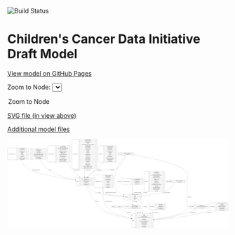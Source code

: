 <link rel='stylesheet' href="assets/style.css">
<link rel='stylesheet' href="https://unpkg.com/leaflet@1.5.1/dist/leaflet.css" integrity="sha512-xwE/Az9zrjBIphAcBb3F6JVqxf46+CDLwfLMHloNu6KEQCAWi6HcDUbeOfBIptF7tcCzusKFjFw2yuvEpDL9wQ==" crossorigin="">
<script type="text/javascript" src="https://code.jquery.com/jquery-3.2.1.min.js"></script>
<script type="text/javascript"  src="https://unpkg.com/leaflet@1.5.1/dist/leaflet.js"></script>
<script type="text/javascript" src="assets/actions.js"></script>

![Build Status](https://github.com/CBIIT/ccdi-model/actions/workflows/model-test-and-deploy.yml/badge.svg)

# Children's Cancer Data Initiative Draft Model

[View model on GitHub Pages](https://cbiit.github.io/ccdi-model/)



Zoom to Node: <select id="node_select">
  <option value="">Zoom to Node</option>
</select>
<div id="model"></div>

<p>
<a href="./model-desc/ccdi-model.svg">SVG file (in view above)</a>
<p>
<a href="./model-desc">Additional model files</a>
<div id='graph' style='display:off;'>
<svg width="4309pt" height="1735pt"
 viewBox="0.00 0.00 4308.50 1735.00" xmlns="http://www.w3.org/2000/svg" xmlns:xlink="http://www.w3.org/1999/xlink">
<g id="graph0" class="graph" transform="scale(1 1) rotate(0) translate(4 1731)">
<title>Perl</title>
<polygon fill="#ffffff" stroke="transparent" points="-4,4 -4,-1731 4304.5,-1731 4304.5,4 -4,4"/>
<!-- sample -->
<g id="node1" class="node">
<title>sample</title>
<path fill="none" stroke="#000000" d="M1344.5,-823.5C1344.5,-823.5 1658.5,-823.5 1658.5,-823.5 1664.5,-823.5 1670.5,-829.5 1670.5,-835.5 1670.5,-835.5 1670.5,-972.5 1670.5,-972.5 1670.5,-978.5 1664.5,-984.5 1658.5,-984.5 1658.5,-984.5 1344.5,-984.5 1344.5,-984.5 1338.5,-984.5 1332.5,-978.5 1332.5,-972.5 1332.5,-972.5 1332.5,-835.5 1332.5,-835.5 1332.5,-829.5 1338.5,-823.5 1344.5,-823.5"/>
<text text-anchor="middle" x="1366.5" y="-900.3" font-family="Times,serif" font-size="14.00" fill="#000000">sample</text>
<polyline fill="none" stroke="#000000" points="1400.5,-823.5 1400.5,-984.5 "/>
<text text-anchor="middle" x="1411" y="-900.3" font-family="Times,serif" font-size="14.00" fill="#000000"> </text>
<polyline fill="none" stroke="#000000" points="1421.5,-823.5 1421.5,-984.5 "/>
<text text-anchor="middle" x="1535.5" y="-969.3" font-family="Times,serif" font-size="14.00" fill="#000000">alternate_sample_id</text>
<polyline fill="none" stroke="#000000" points="1421.5,-961.5 1649.5,-961.5 "/>
<text text-anchor="middle" x="1535.5" y="-946.3" font-family="Times,serif" font-size="14.00" fill="#000000">anatomic_site</text>
<polyline fill="none" stroke="#000000" points="1421.5,-938.5 1649.5,-938.5 "/>
<text text-anchor="middle" x="1535.5" y="-923.3" font-family="Times,serif" font-size="14.00" fill="#000000">participant_age_at_collection</text>
<polyline fill="none" stroke="#000000" points="1421.5,-915.5 1649.5,-915.5 "/>
<text text-anchor="middle" x="1535.5" y="-900.3" font-family="Times,serif" font-size="14.00" fill="#000000">sample_description</text>
<polyline fill="none" stroke="#000000" points="1421.5,-892.5 1649.5,-892.5 "/>
<text text-anchor="middle" x="1535.5" y="-877.3" font-family="Times,serif" font-size="14.00" fill="#000000">sample_id</text>
<polyline fill="none" stroke="#000000" points="1421.5,-869.5 1649.5,-869.5 "/>
<text text-anchor="middle" x="1535.5" y="-854.3" font-family="Times,serif" font-size="14.00" fill="#000000">sample_tumor_status</text>
<polyline fill="none" stroke="#000000" points="1421.5,-846.5 1649.5,-846.5 "/>
<text text-anchor="middle" x="1535.5" y="-831.3" font-family="Times,serif" font-size="14.00" fill="#000000">sample_type</text>
<polyline fill="none" stroke="#000000" points="1649.5,-823.5 1649.5,-984.5 "/>
<text text-anchor="middle" x="1660" y="-900.3" font-family="Times,serif" font-size="14.00" fill="#000000"> </text>
</g>
<!-- study -->
<g id="node11" class="node">
<title>study</title>
<path fill="none" stroke="#000000" d="M2438.5,-.5C2438.5,-.5 2828.5,-.5 2828.5,-.5 2834.5,-.5 2840.5,-6.5 2840.5,-12.5 2840.5,-12.5 2840.5,-264.5 2840.5,-264.5 2840.5,-270.5 2834.5,-276.5 2828.5,-276.5 2828.5,-276.5 2438.5,-276.5 2438.5,-276.5 2432.5,-276.5 2426.5,-270.5 2426.5,-264.5 2426.5,-264.5 2426.5,-12.5 2426.5,-12.5 2426.5,-6.5 2432.5,-.5 2438.5,-.5"/>
<text text-anchor="middle" x="2454.5" y="-134.8" font-family="Times,serif" font-size="14.00" fill="#000000">study</text>
<polyline fill="none" stroke="#000000" points="2482.5,-.5 2482.5,-276.5 "/>
<text text-anchor="middle" x="2493" y="-134.8" font-family="Times,serif" font-size="14.00" fill="#000000"> </text>
<polyline fill="none" stroke="#000000" points="2503.5,-.5 2503.5,-276.5 "/>
<text text-anchor="middle" x="2661.5" y="-261.3" font-family="Times,serif" font-size="14.00" fill="#000000">acl</text>
<polyline fill="none" stroke="#000000" points="2503.5,-253.5 2819.5,-253.5 "/>
<text text-anchor="middle" x="2661.5" y="-238.3" font-family="Times,serif" font-size="14.00" fill="#000000">consent</text>
<polyline fill="none" stroke="#000000" points="2503.5,-230.5 2819.5,-230.5 "/>
<text text-anchor="middle" x="2661.5" y="-215.3" font-family="Times,serif" font-size="14.00" fill="#000000">consent_shorthand</text>
<polyline fill="none" stroke="#000000" points="2503.5,-207.5 2819.5,-207.5 "/>
<text text-anchor="middle" x="2661.5" y="-192.3" font-family="Times,serif" font-size="14.00" fill="#000000">experimental_strategy_and_data_subtype</text>
<polyline fill="none" stroke="#000000" points="2503.5,-184.5 2819.5,-184.5 "/>
<text text-anchor="middle" x="2661.5" y="-169.3" font-family="Times,serif" font-size="14.00" fill="#000000">external_url</text>
<polyline fill="none" stroke="#000000" points="2503.5,-161.5 2819.5,-161.5 "/>
<text text-anchor="middle" x="2661.5" y="-146.3" font-family="Times,serif" font-size="14.00" fill="#000000">phs_accession</text>
<polyline fill="none" stroke="#000000" points="2503.5,-138.5 2819.5,-138.5 "/>
<text text-anchor="middle" x="2661.5" y="-123.3" font-family="Times,serif" font-size="14.00" fill="#000000">size_of_data_being_uploaded</text>
<polyline fill="none" stroke="#000000" points="2503.5,-115.5 2819.5,-115.5 "/>
<text text-anchor="middle" x="2661.5" y="-100.3" font-family="Times,serif" font-size="14.00" fill="#000000">study_acronym</text>
<polyline fill="none" stroke="#000000" points="2503.5,-92.5 2819.5,-92.5 "/>
<text text-anchor="middle" x="2661.5" y="-77.3" font-family="Times,serif" font-size="14.00" fill="#000000">study_data_types</text>
<polyline fill="none" stroke="#000000" points="2503.5,-69.5 2819.5,-69.5 "/>
<text text-anchor="middle" x="2661.5" y="-54.3" font-family="Times,serif" font-size="14.00" fill="#000000">study_description</text>
<polyline fill="none" stroke="#000000" points="2503.5,-46.5 2819.5,-46.5 "/>
<text text-anchor="middle" x="2661.5" y="-31.3" font-family="Times,serif" font-size="14.00" fill="#000000">study_name</text>
<polyline fill="none" stroke="#000000" points="2503.5,-23.5 2819.5,-23.5 "/>
<text text-anchor="middle" x="2661.5" y="-8.3" font-family="Times,serif" font-size="14.00" fill="#000000">study_short_title</text>
<polyline fill="none" stroke="#000000" points="2819.5,-.5 2819.5,-276.5 "/>
<text text-anchor="middle" x="2830" y="-134.8" font-family="Times,serif" font-size="14.00" fill="#000000"> </text>
</g>
<!-- sample&#45;&gt;study -->
<g id="edge10" class="edge">
<title>sample&#45;&gt;study</title>
<path fill="none" stroke="#000000" d="M1532.0041,-823.474C1583.9166,-697.6568 1701.6179,-455.6704 1881.5,-328 1966.8898,-267.3951 2226.1354,-210.4781 2416.4433,-175.1414"/>
<polygon fill="#000000" stroke="#000000" points="2417.1092,-178.5777 2426.3062,-173.3179 2415.8365,-171.6944 2417.1092,-178.5777"/>
<text text-anchor="middle" x="1738" y="-511.8" font-family="Times,serif" font-size="14.00" fill="#000000">of_sample</text>
</g>
<!-- participant -->
<g id="node14" class="node">
<title>participant</title>
<path fill="none" stroke="#000000" d="M2284.5,-541.5C2284.5,-541.5 2588.5,-541.5 2588.5,-541.5 2594.5,-541.5 2600.5,-547.5 2600.5,-553.5 2600.5,-553.5 2600.5,-644.5 2600.5,-644.5 2600.5,-650.5 2594.5,-656.5 2588.5,-656.5 2588.5,-656.5 2284.5,-656.5 2284.5,-656.5 2278.5,-656.5 2272.5,-650.5 2272.5,-644.5 2272.5,-644.5 2272.5,-553.5 2272.5,-553.5 2272.5,-547.5 2278.5,-541.5 2284.5,-541.5"/>
<text text-anchor="middle" x="2320.5" y="-595.3" font-family="Times,serif" font-size="14.00" fill="#000000">participant</text>
<polyline fill="none" stroke="#000000" points="2368.5,-541.5 2368.5,-656.5 "/>
<text text-anchor="middle" x="2379" y="-595.3" font-family="Times,serif" font-size="14.00" fill="#000000"> </text>
<polyline fill="none" stroke="#000000" points="2389.5,-541.5 2389.5,-656.5 "/>
<text text-anchor="middle" x="2484.5" y="-641.3" font-family="Times,serif" font-size="14.00" fill="#000000">alternate_participant_id</text>
<polyline fill="none" stroke="#000000" points="2389.5,-633.5 2579.5,-633.5 "/>
<text text-anchor="middle" x="2484.5" y="-618.3" font-family="Times,serif" font-size="14.00" fill="#000000">ethnicity</text>
<polyline fill="none" stroke="#000000" points="2389.5,-610.5 2579.5,-610.5 "/>
<text text-anchor="middle" x="2484.5" y="-595.3" font-family="Times,serif" font-size="14.00" fill="#000000">gender</text>
<polyline fill="none" stroke="#000000" points="2389.5,-587.5 2579.5,-587.5 "/>
<text text-anchor="middle" x="2484.5" y="-572.3" font-family="Times,serif" font-size="14.00" fill="#000000">participant_id</text>
<polyline fill="none" stroke="#000000" points="2389.5,-564.5 2579.5,-564.5 "/>
<text text-anchor="middle" x="2484.5" y="-549.3" font-family="Times,serif" font-size="14.00" fill="#000000">race</text>
<polyline fill="none" stroke="#000000" points="2579.5,-541.5 2579.5,-656.5 "/>
<text text-anchor="middle" x="2590" y="-595.3" font-family="Times,serif" font-size="14.00" fill="#000000"> </text>
</g>
<!-- sample&#45;&gt;participant -->
<g id="edge11" class="edge">
<title>sample&#45;&gt;participant</title>
<path fill="none" stroke="#000000" d="M1558.15,-823.205C1589.7611,-783.4452 1632.2554,-737.783 1679.5,-708 1773.71,-648.61 2069.4919,-620.2507 2262.2271,-607.756"/>
<polygon fill="#000000" stroke="#000000" points="2262.716,-611.2319 2272.4721,-607.1004 2262.2689,-604.2462 2262.716,-611.2319"/>
<text text-anchor="middle" x="1786" y="-678.8" font-family="Times,serif" font-size="14.00" fill="#000000">of_sample</text>
</g>
<!-- clinical_measure_file -->
<g id="node2" class="node">
<title>clinical_measure_file</title>
<path fill="none" stroke="#000000" d="M1700.5,-777.5C1700.5,-777.5 2052.5,-777.5 2052.5,-777.5 2058.5,-777.5 2064.5,-783.5 2064.5,-789.5 2064.5,-789.5 2064.5,-1018.5 2064.5,-1018.5 2064.5,-1024.5 2058.5,-1030.5 2052.5,-1030.5 2052.5,-1030.5 1700.5,-1030.5 1700.5,-1030.5 1694.5,-1030.5 1688.5,-1024.5 1688.5,-1018.5 1688.5,-1018.5 1688.5,-789.5 1688.5,-789.5 1688.5,-783.5 1694.5,-777.5 1700.5,-777.5"/>
<text text-anchor="middle" x="1772" y="-900.3" font-family="Times,serif" font-size="14.00" fill="#000000">clinical_measure_file</text>
<polyline fill="none" stroke="#000000" points="1855.5,-777.5 1855.5,-1030.5 "/>
<text text-anchor="middle" x="1866" y="-900.3" font-family="Times,serif" font-size="14.00" fill="#000000"> </text>
<polyline fill="none" stroke="#000000" points="1876.5,-777.5 1876.5,-1030.5 "/>
<text text-anchor="middle" x="1960" y="-1015.3" font-family="Times,serif" font-size="14.00" fill="#000000">checksum_algorithm</text>
<polyline fill="none" stroke="#000000" points="1876.5,-1007.5 2043.5,-1007.5 "/>
<text text-anchor="middle" x="1960" y="-992.3" font-family="Times,serif" font-size="14.00" fill="#000000">checksum_value</text>
<polyline fill="none" stroke="#000000" points="1876.5,-984.5 2043.5,-984.5 "/>
<text text-anchor="middle" x="1960" y="-969.3" font-family="Times,serif" font-size="14.00" fill="#000000">dcf_indexd_guid</text>
<polyline fill="none" stroke="#000000" points="1876.5,-961.5 2043.5,-961.5 "/>
<text text-anchor="middle" x="1960" y="-946.3" font-family="Times,serif" font-size="14.00" fill="#000000">file_description</text>
<polyline fill="none" stroke="#000000" points="1876.5,-938.5 2043.5,-938.5 "/>
<text text-anchor="middle" x="1960" y="-923.3" font-family="Times,serif" font-size="14.00" fill="#000000">file_mapping_level</text>
<polyline fill="none" stroke="#000000" points="1876.5,-915.5 2043.5,-915.5 "/>
<text text-anchor="middle" x="1960" y="-900.3" font-family="Times,serif" font-size="14.00" fill="#000000">file_name</text>
<polyline fill="none" stroke="#000000" points="1876.5,-892.5 2043.5,-892.5 "/>
<text text-anchor="middle" x="1960" y="-877.3" font-family="Times,serif" font-size="14.00" fill="#000000">file_size</text>
<polyline fill="none" stroke="#000000" points="1876.5,-869.5 2043.5,-869.5 "/>
<text text-anchor="middle" x="1960" y="-854.3" font-family="Times,serif" font-size="14.00" fill="#000000">file_type</text>
<polyline fill="none" stroke="#000000" points="1876.5,-846.5 2043.5,-846.5 "/>
<text text-anchor="middle" x="1960" y="-831.3" font-family="Times,serif" font-size="14.00" fill="#000000">file_url_in_cds</text>
<polyline fill="none" stroke="#000000" points="1876.5,-823.5 2043.5,-823.5 "/>
<text text-anchor="middle" x="1960" y="-808.3" font-family="Times,serif" font-size="14.00" fill="#000000">md5sum</text>
<polyline fill="none" stroke="#000000" points="1876.5,-800.5 2043.5,-800.5 "/>
<text text-anchor="middle" x="1960" y="-785.3" font-family="Times,serif" font-size="14.00" fill="#000000">participant_list</text>
<polyline fill="none" stroke="#000000" points="2043.5,-777.5 2043.5,-1030.5 "/>
<text text-anchor="middle" x="2054" y="-900.3" font-family="Times,serif" font-size="14.00" fill="#000000"> </text>
</g>
<!-- clinical_measure_file&#45;&gt;study -->
<g id="edge19" class="edge">
<title>clinical_measure_file&#45;&gt;study</title>
<path fill="none" stroke="#000000" d="M1866.8396,-777.3295C1865.0334,-748.6315 1863.4241,-718.2814 1862.5,-690 1856.8013,-515.5967 1884.1799,-444.0417 2014.5,-328 2074.9186,-274.2011 2263.1411,-220.9818 2416.3166,-184.704"/>
<polygon fill="#000000" stroke="#000000" points="2417.4228,-188.0393 2426.3536,-182.3391 2415.8174,-181.2258 2417.4228,-188.0393"/>
<text text-anchor="middle" x="1964.5" y="-511.8" font-family="Times,serif" font-size="14.00" fill="#000000">of_clinical_measure_file</text>
</g>
<!-- clinical_measure_file&#45;&gt;participant -->
<g id="edge17" class="edge">
<title>clinical_measure_file&#45;&gt;participant</title>
<path fill="none" stroke="#000000" d="M1847.5376,-777.2177C1846.3573,-740.4164 1853.1848,-702.7224 1877.5,-675 1902.8767,-646.0675 2107.8069,-624.0138 2262.2472,-611.2983"/>
<polygon fill="#000000" stroke="#000000" points="2262.6623,-614.7761 2272.3444,-610.4743 2262.0928,-607.7993 2262.6623,-614.7761"/>
<text text-anchor="middle" x="2007" y="-678.8" font-family="Times,serif" font-size="14.00" fill="#000000">of_clinical_measure_file_participant</text>
</g>
<!-- therapeutic_procedure -->
<g id="node3" class="node">
<title>therapeutic_procedure</title>
<path fill="none" stroke="#000000" d="M2240.5,-846.5C2240.5,-846.5 2632.5,-846.5 2632.5,-846.5 2638.5,-846.5 2644.5,-852.5 2644.5,-858.5 2644.5,-858.5 2644.5,-949.5 2644.5,-949.5 2644.5,-955.5 2638.5,-961.5 2632.5,-961.5 2632.5,-961.5 2240.5,-961.5 2240.5,-961.5 2234.5,-961.5 2228.5,-955.5 2228.5,-949.5 2228.5,-949.5 2228.5,-858.5 2228.5,-858.5 2228.5,-852.5 2234.5,-846.5 2240.5,-846.5"/>
<text text-anchor="middle" x="2319" y="-900.3" font-family="Times,serif" font-size="14.00" fill="#000000">therapeutic_procedure</text>
<polyline fill="none" stroke="#000000" points="2409.5,-846.5 2409.5,-961.5 "/>
<text text-anchor="middle" x="2420" y="-900.3" font-family="Times,serif" font-size="14.00" fill="#000000"> </text>
<polyline fill="none" stroke="#000000" points="2430.5,-846.5 2430.5,-961.5 "/>
<text text-anchor="middle" x="2527" y="-946.3" font-family="Times,serif" font-size="14.00" fill="#000000">days_to_treatment_start</text>
<polyline fill="none" stroke="#000000" points="2430.5,-938.5 2623.5,-938.5 "/>
<text text-anchor="middle" x="2527" y="-923.3" font-family="Times,serif" font-size="14.00" fill="#000000">therapeutic_agents</text>
<polyline fill="none" stroke="#000000" points="2430.5,-915.5 2623.5,-915.5 "/>
<text text-anchor="middle" x="2527" y="-900.3" font-family="Times,serif" font-size="14.00" fill="#000000">treatment_id</text>
<polyline fill="none" stroke="#000000" points="2430.5,-892.5 2623.5,-892.5 "/>
<text text-anchor="middle" x="2527" y="-877.3" font-family="Times,serif" font-size="14.00" fill="#000000">treatment_outcome</text>
<polyline fill="none" stroke="#000000" points="2430.5,-869.5 2623.5,-869.5 "/>
<text text-anchor="middle" x="2527" y="-854.3" font-family="Times,serif" font-size="14.00" fill="#000000">treatment_type</text>
<polyline fill="none" stroke="#000000" points="2623.5,-846.5 2623.5,-961.5 "/>
<text text-anchor="middle" x="2634" y="-900.3" font-family="Times,serif" font-size="14.00" fill="#000000"> </text>
</g>
<!-- therapeutic_procedure&#45;&gt;participant -->
<g id="edge15" class="edge">
<title>therapeutic_procedure&#45;&gt;participant</title>
<path fill="none" stroke="#000000" d="M2436.5,-846.2733C2436.5,-795.2475 2436.5,-720.7689 2436.5,-666.8969"/>
<polygon fill="#000000" stroke="#000000" points="2440.0001,-666.7495 2436.5,-656.7495 2433.0001,-666.7496 2440.0001,-666.7495"/>
<text text-anchor="middle" x="2529.5" y="-678.8" font-family="Times,serif" font-size="14.00" fill="#000000">of_therapeutic_procedure</text>
</g>
<!-- diagnosis -->
<g id="node4" class="node">
<title>diagnosis</title>
<path fill="none" stroke="#000000" d="M2674.5,-708.5C2674.5,-708.5 3048.5,-708.5 3048.5,-708.5 3054.5,-708.5 3060.5,-714.5 3060.5,-720.5 3060.5,-720.5 3060.5,-1087.5 3060.5,-1087.5 3060.5,-1093.5 3054.5,-1099.5 3048.5,-1099.5 3048.5,-1099.5 2674.5,-1099.5 2674.5,-1099.5 2668.5,-1099.5 2662.5,-1093.5 2662.5,-1087.5 2662.5,-1087.5 2662.5,-720.5 2662.5,-720.5 2662.5,-714.5 2668.5,-708.5 2674.5,-708.5"/>
<text text-anchor="middle" x="2704.5" y="-900.3" font-family="Times,serif" font-size="14.00" fill="#000000">diagnosis</text>
<polyline fill="none" stroke="#000000" points="2746.5,-708.5 2746.5,-1099.5 "/>
<text text-anchor="middle" x="2757" y="-900.3" font-family="Times,serif" font-size="14.00" fill="#000000"> </text>
<polyline fill="none" stroke="#000000" points="2767.5,-708.5 2767.5,-1099.5 "/>
<text text-anchor="middle" x="2903.5" y="-1084.3" font-family="Times,serif" font-size="14.00" fill="#000000">age_at_diagnosis</text>
<polyline fill="none" stroke="#000000" points="2767.5,-1076.5 3039.5,-1076.5 "/>
<text text-anchor="middle" x="2903.5" y="-1061.3" font-family="Times,serif" font-size="14.00" fill="#000000">anatomic_site</text>
<polyline fill="none" stroke="#000000" points="2767.5,-1053.5 3039.5,-1053.5 "/>
<text text-anchor="middle" x="2903.5" y="-1038.3" font-family="Times,serif" font-size="14.00" fill="#000000">days_to_last_followup</text>
<polyline fill="none" stroke="#000000" points="2767.5,-1030.5 3039.5,-1030.5 "/>
<text text-anchor="middle" x="2903.5" y="-1015.3" font-family="Times,serif" font-size="14.00" fill="#000000">days_to_last_known_disease_status</text>
<polyline fill="none" stroke="#000000" points="2767.5,-1007.5 3039.5,-1007.5 "/>
<text text-anchor="middle" x="2903.5" y="-992.3" font-family="Times,serif" font-size="14.00" fill="#000000">days_to_recurrence</text>
<polyline fill="none" stroke="#000000" points="2767.5,-984.5 3039.5,-984.5 "/>
<text text-anchor="middle" x="2903.5" y="-969.3" font-family="Times,serif" font-size="14.00" fill="#000000">diagnosis_finer_resolution</text>
<polyline fill="none" stroke="#000000" points="2767.5,-961.5 3039.5,-961.5 "/>
<text text-anchor="middle" x="2903.5" y="-946.3" font-family="Times,serif" font-size="14.00" fill="#000000">diagnosis_icd_cm</text>
<polyline fill="none" stroke="#000000" points="2767.5,-938.5 3039.5,-938.5 "/>
<text text-anchor="middle" x="2903.5" y="-923.3" font-family="Times,serif" font-size="14.00" fill="#000000">diagnosis_icd_o</text>
<polyline fill="none" stroke="#000000" points="2767.5,-915.5 3039.5,-915.5 "/>
<text text-anchor="middle" x="2903.5" y="-900.3" font-family="Times,serif" font-size="14.00" fill="#000000">diagnosis_id</text>
<polyline fill="none" stroke="#000000" points="2767.5,-892.5 3039.5,-892.5 "/>
<text text-anchor="middle" x="2903.5" y="-877.3" font-family="Times,serif" font-size="14.00" fill="#000000">disease_phase</text>
<polyline fill="none" stroke="#000000" points="2767.5,-869.5 3039.5,-869.5 "/>
<text text-anchor="middle" x="2903.5" y="-854.3" font-family="Times,serif" font-size="14.00" fill="#000000">last_known_disease_status</text>
<polyline fill="none" stroke="#000000" points="2767.5,-846.5 3039.5,-846.5 "/>
<text text-anchor="middle" x="2903.5" y="-831.3" font-family="Times,serif" font-size="14.00" fill="#000000">toronto_childhood_cancer_staging</text>
<polyline fill="none" stroke="#000000" points="2767.5,-823.5 3039.5,-823.5 "/>
<text text-anchor="middle" x="2903.5" y="-808.3" font-family="Times,serif" font-size="14.00" fill="#000000">tumor_grade</text>
<polyline fill="none" stroke="#000000" points="2767.5,-800.5 3039.5,-800.5 "/>
<text text-anchor="middle" x="2903.5" y="-785.3" font-family="Times,serif" font-size="14.00" fill="#000000">tumor_stage_clinical_m</text>
<polyline fill="none" stroke="#000000" points="2767.5,-777.5 3039.5,-777.5 "/>
<text text-anchor="middle" x="2903.5" y="-762.3" font-family="Times,serif" font-size="14.00" fill="#000000">tumor_stage_clinical_n</text>
<polyline fill="none" stroke="#000000" points="2767.5,-754.5 3039.5,-754.5 "/>
<text text-anchor="middle" x="2903.5" y="-739.3" font-family="Times,serif" font-size="14.00" fill="#000000">tumor_stage_clinical_t</text>
<polyline fill="none" stroke="#000000" points="2767.5,-731.5 3039.5,-731.5 "/>
<text text-anchor="middle" x="2903.5" y="-716.3" font-family="Times,serif" font-size="14.00" fill="#000000">vital_status</text>
<polyline fill="none" stroke="#000000" points="3039.5,-708.5 3039.5,-1099.5 "/>
<text text-anchor="middle" x="3050" y="-900.3" font-family="Times,serif" font-size="14.00" fill="#000000"> </text>
</g>
<!-- diagnosis&#45;&gt;participant -->
<g id="edge14" class="edge">
<title>diagnosis&#45;&gt;participant</title>
<path fill="none" stroke="#000000" d="M2672.7397,-708.4859C2657.6265,-696.4845 2642.1412,-685.1693 2626.5,-675 2619.2503,-670.2865 2611.6616,-665.7823 2603.8639,-661.4902"/>
<polygon fill="#000000" stroke="#000000" points="2605.4465,-658.3675 2594.9782,-656.7346 2602.1434,-664.5392 2605.4465,-658.3675"/>
<text text-anchor="middle" x="2685" y="-678.8" font-family="Times,serif" font-size="14.00" fill="#000000">of_diagnosis</text>
</g>
<!-- family_relationship -->
<g id="node5" class="node">
<title>family_relationship</title>
<path fill="none" stroke="#000000" d="M3091,-881C3091,-881 3460,-881 3460,-881 3466,-881 3472,-887 3472,-893 3472,-893 3472,-915 3472,-915 3472,-921 3466,-927 3460,-927 3460,-927 3091,-927 3091,-927 3085,-927 3079,-921 3079,-915 3079,-915 3079,-893 3079,-893 3079,-887 3085,-881 3091,-881"/>
<text text-anchor="middle" x="3156" y="-900.3" font-family="Times,serif" font-size="14.00" fill="#000000">family_relationship</text>
<polyline fill="none" stroke="#000000" points="3233,-881 3233,-927 "/>
<text text-anchor="middle" x="3243.5" y="-900.3" font-family="Times,serif" font-size="14.00" fill="#000000"> </text>
<polyline fill="none" stroke="#000000" points="3254,-881 3254,-927 "/>
<text text-anchor="middle" x="3352.5" y="-911.8" font-family="Times,serif" font-size="14.00" fill="#000000">related_to_participant_id</text>
<polyline fill="none" stroke="#000000" points="3254,-904 3451,-904 "/>
<text text-anchor="middle" x="3352.5" y="-888.8" font-family="Times,serif" font-size="14.00" fill="#000000">relationship</text>
<polyline fill="none" stroke="#000000" points="3451,-881 3451,-927 "/>
<text text-anchor="middle" x="3461.5" y="-900.3" font-family="Times,serif" font-size="14.00" fill="#000000"> </text>
</g>
<!-- family_relationship&#45;&gt;participant -->
<g id="edge7" class="edge">
<title>family_relationship&#45;&gt;participant</title>
<path fill="none" stroke="#000000" d="M3258.6978,-880.6951C3226.9565,-838.5978 3153.7544,-750.3252 3069.5,-708 2991.0688,-668.6001 2769.7433,-636.4402 2610.9163,-617.5142"/>
<polygon fill="#000000" stroke="#000000" points="2610.8893,-613.9867 2600.5472,-616.2868 2610.0664,-620.9381 2610.8893,-613.9867"/>
<text text-anchor="middle" x="3100" y="-678.8" font-family="Times,serif" font-size="14.00" fill="#000000">of_family_relationship</text>
</g>
<!-- publication -->
<g id="node6" class="node">
<title>publication</title>
<path fill="none" stroke="#000000" d="M2035.5,-391C2035.5,-391 2245.5,-391 2245.5,-391 2251.5,-391 2257.5,-397 2257.5,-403 2257.5,-403 2257.5,-415 2257.5,-415 2257.5,-421 2251.5,-427 2245.5,-427 2245.5,-427 2035.5,-427 2035.5,-427 2029.5,-427 2023.5,-421 2023.5,-415 2023.5,-415 2023.5,-403 2023.5,-403 2023.5,-397 2029.5,-391 2035.5,-391"/>
<text text-anchor="middle" x="2072" y="-405.3" font-family="Times,serif" font-size="14.00" fill="#000000">publication</text>
<polyline fill="none" stroke="#000000" points="2120.5,-391 2120.5,-427 "/>
<text text-anchor="middle" x="2131" y="-405.3" font-family="Times,serif" font-size="14.00" fill="#000000"> </text>
<polyline fill="none" stroke="#000000" points="2141.5,-391 2141.5,-427 "/>
<text text-anchor="middle" x="2189" y="-405.3" font-family="Times,serif" font-size="14.00" fill="#000000">pubmed_id</text>
<polyline fill="none" stroke="#000000" points="2236.5,-391 2236.5,-427 "/>
<text text-anchor="middle" x="2247" y="-405.3" font-family="Times,serif" font-size="14.00" fill="#000000"> </text>
</g>
<!-- publication&#45;&gt;study -->
<g id="edge8" class="edge">
<title>publication&#45;&gt;study</title>
<path fill="none" stroke="#000000" d="M2167.3155,-390.9009C2192.7246,-373.991 2232.1522,-348.3681 2267.5,-328 2315.3122,-300.4496 2367.5325,-272.301 2417.1659,-246.4148"/>
<polygon fill="#000000" stroke="#000000" points="2418.822,-249.4986 2426.0766,-241.7772 2415.5903,-243.2893 2418.822,-249.4986"/>
<text text-anchor="middle" x="2366.5" y="-298.8" font-family="Times,serif" font-size="14.00" fill="#000000">of_publication</text>
</g>
<!-- methylation_array_file -->
<g id="node7" class="node">
<title>methylation_array_file</title>
<path fill="none" stroke="#000000" d="M12,-1324C12,-1324 379,-1324 379,-1324 385,-1324 391,-1330 391,-1336 391,-1336 391,-1542 391,-1542 391,-1548 385,-1554 379,-1554 379,-1554 12,-1554 12,-1554 6,-1554 0,-1548 0,-1542 0,-1542 0,-1336 0,-1336 0,-1330 6,-1324 12,-1324"/>
<text text-anchor="middle" x="89" y="-1435.3" font-family="Times,serif" font-size="14.00" fill="#000000">methylation_array_file</text>
<polyline fill="none" stroke="#000000" points="178,-1324 178,-1554 "/>
<text text-anchor="middle" x="188.5" y="-1435.3" font-family="Times,serif" font-size="14.00" fill="#000000"> </text>
<polyline fill="none" stroke="#000000" points="199,-1324 199,-1554 "/>
<text text-anchor="middle" x="284.5" y="-1538.8" font-family="Times,serif" font-size="14.00" fill="#000000">dcf_indexd_guid</text>
<polyline fill="none" stroke="#000000" points="199,-1531 370,-1531 "/>
<text text-anchor="middle" x="284.5" y="-1515.8" font-family="Times,serif" font-size="14.00" fill="#000000">file_description</text>
<polyline fill="none" stroke="#000000" points="199,-1508 370,-1508 "/>
<text text-anchor="middle" x="284.5" y="-1492.8" font-family="Times,serif" font-size="14.00" fill="#000000">file_mapping_level</text>
<polyline fill="none" stroke="#000000" points="199,-1485 370,-1485 "/>
<text text-anchor="middle" x="284.5" y="-1469.8" font-family="Times,serif" font-size="14.00" fill="#000000">file_name</text>
<polyline fill="none" stroke="#000000" points="199,-1462 370,-1462 "/>
<text text-anchor="middle" x="284.5" y="-1446.8" font-family="Times,serif" font-size="14.00" fill="#000000">file_size</text>
<polyline fill="none" stroke="#000000" points="199,-1439 370,-1439 "/>
<text text-anchor="middle" x="284.5" y="-1423.8" font-family="Times,serif" font-size="14.00" fill="#000000">file_type</text>
<polyline fill="none" stroke="#000000" points="199,-1416 370,-1416 "/>
<text text-anchor="middle" x="284.5" y="-1400.8" font-family="Times,serif" font-size="14.00" fill="#000000">file_url_in_cds</text>
<polyline fill="none" stroke="#000000" points="199,-1393 370,-1393 "/>
<text text-anchor="middle" x="284.5" y="-1377.8" font-family="Times,serif" font-size="14.00" fill="#000000">md5sum</text>
<polyline fill="none" stroke="#000000" points="199,-1370 370,-1370 "/>
<text text-anchor="middle" x="284.5" y="-1354.8" font-family="Times,serif" font-size="14.00" fill="#000000">methylation_platform</text>
<polyline fill="none" stroke="#000000" points="199,-1347 370,-1347 "/>
<text text-anchor="middle" x="284.5" y="-1331.8" font-family="Times,serif" font-size="14.00" fill="#000000">reporter_label</text>
<polyline fill="none" stroke="#000000" points="370,-1324 370,-1554 "/>
<text text-anchor="middle" x="380.5" y="-1435.3" font-family="Times,serif" font-size="14.00" fill="#000000"> </text>
</g>
<!-- methylation_array_file&#45;&gt;sample -->
<g id="edge9" class="edge">
<title>methylation_array_file&#45;&gt;sample</title>
<path fill="none" stroke="#000000" d="M250.7987,-1323.6489C285.4191,-1263.391 335.6236,-1193.5376 399.5,-1151 549.2144,-1051.2998 1050.417,-967.6317 1322.3562,-928.2303"/>
<polygon fill="#000000" stroke="#000000" points="1322.9347,-931.6832 1332.3318,-926.7899 1321.9342,-924.755 1322.9347,-931.6832"/>
<text text-anchor="middle" x="554" y="-1121.8" font-family="Times,serif" font-size="14.00" fill="#000000">of_methylation_array_file</text>
</g>
<!-- pdx -->
<g id="node8" class="node">
<title>pdx</title>
<path fill="none" stroke="#000000" d="M421,-1335.5C421,-1335.5 750,-1335.5 750,-1335.5 756,-1335.5 762,-1341.5 762,-1347.5 762,-1347.5 762,-1530.5 762,-1530.5 762,-1536.5 756,-1542.5 750,-1542.5 750,-1542.5 421,-1542.5 421,-1542.5 415,-1542.5 409,-1536.5 409,-1530.5 409,-1530.5 409,-1347.5 409,-1347.5 409,-1341.5 415,-1335.5 421,-1335.5"/>
<text text-anchor="middle" x="430.5" y="-1435.3" font-family="Times,serif" font-size="14.00" fill="#000000">pdx</text>
<polyline fill="none" stroke="#000000" points="452,-1335.5 452,-1542.5 "/>
<text text-anchor="middle" x="462.5" y="-1435.3" font-family="Times,serif" font-size="14.00" fill="#000000"> </text>
<polyline fill="none" stroke="#000000" points="473,-1335.5 473,-1542.5 "/>
<text text-anchor="middle" x="607" y="-1527.3" font-family="Times,serif" font-size="14.00" fill="#000000">implantation_site</text>
<polyline fill="none" stroke="#000000" points="473,-1519.5 741,-1519.5 "/>
<text text-anchor="middle" x="607" y="-1504.3" font-family="Times,serif" font-size="14.00" fill="#000000">implantation_type</text>
<polyline fill="none" stroke="#000000" points="473,-1496.5 741,-1496.5 "/>
<text text-anchor="middle" x="607" y="-1481.3" font-family="Times,serif" font-size="14.00" fill="#000000">model_id</text>
<polyline fill="none" stroke="#000000" points="473,-1473.5 741,-1473.5 "/>
<text text-anchor="middle" x="607" y="-1458.3" font-family="Times,serif" font-size="14.00" fill="#000000">mouse_strain</text>
<polyline fill="none" stroke="#000000" points="473,-1450.5 741,-1450.5 "/>
<text text-anchor="middle" x="607" y="-1435.3" font-family="Times,serif" font-size="14.00" fill="#000000">strain_immune_system_humanized</text>
<polyline fill="none" stroke="#000000" points="473,-1427.5 741,-1427.5 "/>
<text text-anchor="middle" x="607" y="-1412.3" font-family="Times,serif" font-size="14.00" fill="#000000">tumor_characterization_method</text>
<polyline fill="none" stroke="#000000" points="473,-1404.5 741,-1404.5 "/>
<text text-anchor="middle" x="607" y="-1389.3" font-family="Times,serif" font-size="14.00" fill="#000000">tumor_not_mus_or_ebv_origin</text>
<polyline fill="none" stroke="#000000" points="473,-1381.5 741,-1381.5 "/>
<text text-anchor="middle" x="607" y="-1366.3" font-family="Times,serif" font-size="14.00" fill="#000000">tumor_preparation</text>
<polyline fill="none" stroke="#000000" points="473,-1358.5 741,-1358.5 "/>
<text text-anchor="middle" x="607" y="-1343.3" font-family="Times,serif" font-size="14.00" fill="#000000">type_of_humanization</text>
<polyline fill="none" stroke="#000000" points="741,-1335.5 741,-1542.5 "/>
<text text-anchor="middle" x="751.5" y="-1435.3" font-family="Times,serif" font-size="14.00" fill="#000000"> </text>
</g>
<!-- pdx&#45;&gt;sample -->
<g id="edge1" class="edge">
<title>pdx&#45;&gt;sample</title>
<path fill="none" stroke="#000000" d="M630.3213,-1335.3742C661.592,-1274.0479 708.7836,-1199.1788 770.5,-1151 932.882,-1024.2367 1163.955,-960.639 1322.5982,-930.0613"/>
<polygon fill="#000000" stroke="#000000" points="1323.2967,-933.4912 1332.4663,-928.1838 1321.9883,-926.6146 1323.2967,-933.4912"/>
<text text-anchor="middle" x="828.5" y="-1121.8" font-family="Times,serif" font-size="14.00" fill="#000000">of_pdx</text>
</g>
<!-- synonym -->
<g id="node9" class="node">
<title>synonym</title>
<path fill="none" stroke="#000000" d="M2155,-1416C2155,-1416 2456,-1416 2456,-1416 2462,-1416 2468,-1422 2468,-1428 2468,-1428 2468,-1450 2468,-1450 2468,-1456 2462,-1462 2456,-1462 2456,-1462 2155,-1462 2155,-1462 2149,-1462 2143,-1456 2143,-1450 2143,-1450 2143,-1428 2143,-1428 2143,-1422 2149,-1416 2155,-1416"/>
<text text-anchor="middle" x="2183" y="-1435.3" font-family="Times,serif" font-size="14.00" fill="#000000">synonym</text>
<polyline fill="none" stroke="#000000" points="2223,-1416 2223,-1462 "/>
<text text-anchor="middle" x="2233.5" y="-1435.3" font-family="Times,serif" font-size="14.00" fill="#000000"> </text>
<polyline fill="none" stroke="#000000" points="2244,-1416 2244,-1462 "/>
<text text-anchor="middle" x="2345.5" y="-1446.8" font-family="Times,serif" font-size="14.00" fill="#000000">repository_of_synonym_id</text>
<polyline fill="none" stroke="#000000" points="2244,-1439 2447,-1439 "/>
<text text-anchor="middle" x="2345.5" y="-1423.8" font-family="Times,serif" font-size="14.00" fill="#000000">synonym_id</text>
<polyline fill="none" stroke="#000000" points="2447,-1416 2447,-1462 "/>
<text text-anchor="middle" x="2457.5" y="-1435.3" font-family="Times,serif" font-size="14.00" fill="#000000"> </text>
</g>
<!-- synonym&#45;&gt;sample -->
<g id="edge21" class="edge">
<title>synonym&#45;&gt;sample</title>
<path fill="none" stroke="#000000" d="M2299.3267,-1415.7433C2283.0206,-1359.3598 2233.0564,-1215.2983 2133.5,-1151 2120.0179,-1142.2926 1862.4509,-1119.7766 1846.5,-1118 1809.4033,-1113.8681 1712.7715,-1116.9188 1679.5,-1100 1631.685,-1075.6858 1590.4742,-1032.8093 1559.7828,-993.3467"/>
<polygon fill="#000000" stroke="#000000" points="1562.2469,-990.8069 1553.3946,-984.9856 1556.6846,-995.0567 1562.2469,-990.8069"/>
<text text-anchor="middle" x="2041" y="-1121.8" font-family="Times,serif" font-size="14.00" fill="#000000">of_synonym</text>
</g>
<!-- synonym&#45;&gt;study -->
<g id="edge22" class="edge">
<title>synonym&#45;&gt;study</title>
<path fill="none" stroke="#000000" d="M2461.4204,-1415.9858C2750.1473,-1370.0031 3350.6169,-1257.4915 3481.5,-1100 3537.4378,-1032.6901 3500.5,-991.5195 3500.5,-904 3500.5,-904 3500.5,-904 3500.5,-409 3500.5,-273.1436 3107.6518,-197.62 2850.836,-162.7631"/>
<polygon fill="#000000" stroke="#000000" points="2850.9946,-159.253 2840.6171,-161.3878 2850.0609,-166.1904 2850.9946,-159.253"/>
<text text-anchor="middle" x="3543" y="-595.3" font-family="Times,serif" font-size="14.00" fill="#000000">of_synonym</text>
</g>
<!-- synonym&#45;&gt;participant -->
<g id="edge20" class="edge">
<title>synonym&#45;&gt;participant</title>
<path fill="none" stroke="#000000" d="M2288.2176,-1415.9487C2218.3621,-1319.7746 1968.4069,-944.5279 2134.5,-708 2151.3029,-684.0715 2205.0516,-661.4496 2262.6431,-643.082"/>
<polygon fill="#000000" stroke="#000000" points="2263.7981,-646.3879 2272.2915,-640.0545 2261.7023,-639.709 2263.7981,-646.3879"/>
<text text-anchor="middle" x="2177" y="-900.3" font-family="Times,serif" font-size="14.00" fill="#000000">of_synonym</text>
</g>
<!-- study_arm -->
<g id="node10" class="node">
<title>study_arm</title>
<path fill="none" stroke="#000000" d="M2288,-374.5C2288,-374.5 2585,-374.5 2585,-374.5 2591,-374.5 2597,-380.5 2597,-386.5 2597,-386.5 2597,-431.5 2597,-431.5 2597,-437.5 2591,-443.5 2585,-443.5 2585,-443.5 2288,-443.5 2288,-443.5 2282,-443.5 2276,-437.5 2276,-431.5 2276,-431.5 2276,-386.5 2276,-386.5 2276,-380.5 2282,-374.5 2288,-374.5"/>
<text text-anchor="middle" x="2322" y="-405.3" font-family="Times,serif" font-size="14.00" fill="#000000">study_arm</text>
<polyline fill="none" stroke="#000000" points="2368,-374.5 2368,-443.5 "/>
<text text-anchor="middle" x="2378.5" y="-405.3" font-family="Times,serif" font-size="14.00" fill="#000000"> </text>
<polyline fill="none" stroke="#000000" points="2389,-374.5 2389,-443.5 "/>
<text text-anchor="middle" x="2482.5" y="-428.3" font-family="Times,serif" font-size="14.00" fill="#000000">clinical_trial_arm</text>
<polyline fill="none" stroke="#000000" points="2389,-420.5 2576,-420.5 "/>
<text text-anchor="middle" x="2482.5" y="-405.3" font-family="Times,serif" font-size="14.00" fill="#000000">clinical_trial_identifier</text>
<polyline fill="none" stroke="#000000" points="2389,-397.5 2576,-397.5 "/>
<text text-anchor="middle" x="2482.5" y="-382.3" font-family="Times,serif" font-size="14.00" fill="#000000">clinical_trial_repository</text>
<polyline fill="none" stroke="#000000" points="2576,-374.5 2576,-443.5 "/>
<text text-anchor="middle" x="2586.5" y="-405.3" font-family="Times,serif" font-size="14.00" fill="#000000"> </text>
</g>
<!-- study_arm&#45;&gt;study -->
<g id="edge2" class="edge">
<title>study_arm&#45;&gt;study</title>
<path fill="none" stroke="#000000" d="M2461.6503,-374.4662C2478.6955,-351.0615 2502.5014,-318.3737 2526.9725,-284.7725"/>
<polygon fill="#000000" stroke="#000000" points="2529.8098,-286.8219 2532.8677,-276.6779 2524.1514,-282.7009 2529.8098,-286.8219"/>
<text text-anchor="middle" x="2565" y="-298.8" font-family="Times,serif" font-size="14.00" fill="#000000">of_study_arm</text>
</g>
<!-- sample_diagnosis -->
<g id="node12" class="node">
<title>sample_diagnosis</title>
<path fill="none" stroke="#000000" d="M792,-1278C792,-1278 1225,-1278 1225,-1278 1231,-1278 1237,-1284 1237,-1290 1237,-1290 1237,-1588 1237,-1588 1237,-1594 1231,-1600 1225,-1600 1225,-1600 792,-1600 792,-1600 786,-1600 780,-1594 780,-1588 780,-1588 780,-1290 780,-1290 780,-1284 786,-1278 792,-1278"/>
<text text-anchor="middle" x="851.5" y="-1435.3" font-family="Times,serif" font-size="14.00" fill="#000000">sample_diagnosis</text>
<polyline fill="none" stroke="#000000" points="923,-1278 923,-1600 "/>
<text text-anchor="middle" x="933.5" y="-1435.3" font-family="Times,serif" font-size="14.00" fill="#000000"> </text>
<polyline fill="none" stroke="#000000" points="944,-1278 944,-1600 "/>
<text text-anchor="middle" x="1080" y="-1584.8" font-family="Times,serif" font-size="14.00" fill="#000000">age_at_diagnosis</text>
<polyline fill="none" stroke="#000000" points="944,-1577 1216,-1577 "/>
<text text-anchor="middle" x="1080" y="-1561.8" font-family="Times,serif" font-size="14.00" fill="#000000">days_to_last_followup</text>
<polyline fill="none" stroke="#000000" points="944,-1554 1216,-1554 "/>
<text text-anchor="middle" x="1080" y="-1538.8" font-family="Times,serif" font-size="14.00" fill="#000000">days_to_last_known_disease_status</text>
<polyline fill="none" stroke="#000000" points="944,-1531 1216,-1531 "/>
<text text-anchor="middle" x="1080" y="-1515.8" font-family="Times,serif" font-size="14.00" fill="#000000">days_to_recurrence</text>
<polyline fill="none" stroke="#000000" points="944,-1508 1216,-1508 "/>
<text text-anchor="middle" x="1080" y="-1492.8" font-family="Times,serif" font-size="14.00" fill="#000000">diagnosis_finer_resolution</text>
<polyline fill="none" stroke="#000000" points="944,-1485 1216,-1485 "/>
<text text-anchor="middle" x="1080" y="-1469.8" font-family="Times,serif" font-size="14.00" fill="#000000">diagnosis_icd_cm</text>
<polyline fill="none" stroke="#000000" points="944,-1462 1216,-1462 "/>
<text text-anchor="middle" x="1080" y="-1446.8" font-family="Times,serif" font-size="14.00" fill="#000000">diagnosis_icd_o</text>
<polyline fill="none" stroke="#000000" points="944,-1439 1216,-1439 "/>
<text text-anchor="middle" x="1080" y="-1423.8" font-family="Times,serif" font-size="14.00" fill="#000000">last_known_disease_status</text>
<polyline fill="none" stroke="#000000" points="944,-1416 1216,-1416 "/>
<text text-anchor="middle" x="1080" y="-1400.8" font-family="Times,serif" font-size="14.00" fill="#000000">sample_diagnosis_id</text>
<polyline fill="none" stroke="#000000" points="944,-1393 1216,-1393 "/>
<text text-anchor="middle" x="1080" y="-1377.8" font-family="Times,serif" font-size="14.00" fill="#000000">tumor_classification</text>
<polyline fill="none" stroke="#000000" points="944,-1370 1216,-1370 "/>
<text text-anchor="middle" x="1080" y="-1354.8" font-family="Times,serif" font-size="14.00" fill="#000000">tumor_grade</text>
<polyline fill="none" stroke="#000000" points="944,-1347 1216,-1347 "/>
<text text-anchor="middle" x="1080" y="-1331.8" font-family="Times,serif" font-size="14.00" fill="#000000">tumor_stage_clinical_m</text>
<polyline fill="none" stroke="#000000" points="944,-1324 1216,-1324 "/>
<text text-anchor="middle" x="1080" y="-1308.8" font-family="Times,serif" font-size="14.00" fill="#000000">tumor_stage_clinical_n</text>
<polyline fill="none" stroke="#000000" points="944,-1301 1216,-1301 "/>
<text text-anchor="middle" x="1080" y="-1285.8" font-family="Times,serif" font-size="14.00" fill="#000000">tumor_stage_clinical_t</text>
<polyline fill="none" stroke="#000000" points="1216,-1278 1216,-1600 "/>
<text text-anchor="middle" x="1226.5" y="-1435.3" font-family="Times,serif" font-size="14.00" fill="#000000"> </text>
</g>
<!-- sample_diagnosis&#45;&gt;sample -->
<g id="edge4" class="edge">
<title>sample_diagnosis&#45;&gt;sample</title>
<path fill="none" stroke="#000000" d="M1136.364,-1277.8654C1171.1852,-1235.7785 1209.5212,-1191.0154 1246.5,-1151 1297.2298,-1096.1045 1357.122,-1037.7887 1406.1109,-991.6128"/>
<polygon fill="#000000" stroke="#000000" points="1408.6807,-994.0007 1413.5665,-984.5996 1403.8845,-988.9019 1408.6807,-994.0007"/>
<text text-anchor="middle" x="1347.5" y="-1121.8" font-family="Times,serif" font-size="14.00" fill="#000000">of_sample_diagnosis</text>
</g>
<!-- study_personnel -->
<g id="node13" class="node">
<title>study_personnel</title>
<path fill="none" stroke="#000000" d="M2765,-351.5C2765,-351.5 3072,-351.5 3072,-351.5 3078,-351.5 3084,-357.5 3084,-363.5 3084,-363.5 3084,-454.5 3084,-454.5 3084,-460.5 3078,-466.5 3072,-466.5 3072,-466.5 2765,-466.5 2765,-466.5 2759,-466.5 2753,-460.5 2753,-454.5 2753,-454.5 2753,-363.5 2753,-363.5 2753,-357.5 2759,-351.5 2765,-351.5"/>
<text text-anchor="middle" x="2820" y="-405.3" font-family="Times,serif" font-size="14.00" fill="#000000">study_personnel</text>
<polyline fill="none" stroke="#000000" points="2887,-351.5 2887,-466.5 "/>
<text text-anchor="middle" x="2897.5" y="-405.3" font-family="Times,serif" font-size="14.00" fill="#000000"> </text>
<polyline fill="none" stroke="#000000" points="2908,-351.5 2908,-466.5 "/>
<text text-anchor="middle" x="2985.5" y="-451.3" font-family="Times,serif" font-size="14.00" fill="#000000">email_address</text>
<polyline fill="none" stroke="#000000" points="2908,-443.5 3063,-443.5 "/>
<text text-anchor="middle" x="2985.5" y="-428.3" font-family="Times,serif" font-size="14.00" fill="#000000">institution</text>
<polyline fill="none" stroke="#000000" points="2908,-420.5 3063,-420.5 "/>
<text text-anchor="middle" x="2985.5" y="-405.3" font-family="Times,serif" font-size="14.00" fill="#000000">personnel_name</text>
<polyline fill="none" stroke="#000000" points="2908,-397.5 3063,-397.5 "/>
<text text-anchor="middle" x="2985.5" y="-382.3" font-family="Times,serif" font-size="14.00" fill="#000000">personnel_type</text>
<polyline fill="none" stroke="#000000" points="2908,-374.5 3063,-374.5 "/>
<text text-anchor="middle" x="2985.5" y="-359.3" font-family="Times,serif" font-size="14.00" fill="#000000">study_personnel_id</text>
<polyline fill="none" stroke="#000000" points="3063,-351.5 3063,-466.5 "/>
<text text-anchor="middle" x="3073.5" y="-405.3" font-family="Times,serif" font-size="14.00" fill="#000000"> </text>
</g>
<!-- study_personnel&#45;&gt;study -->
<g id="edge5" class="edge">
<title>study_personnel&#45;&gt;study</title>
<path fill="none" stroke="#000000" d="M2857.7099,-351.3027C2836.5815,-331.2493 2811.8334,-307.7603 2786.6393,-283.848"/>
<polygon fill="#000000" stroke="#000000" points="2788.831,-281.1027 2779.1684,-276.7572 2784.0121,-286.18 2788.831,-281.1027"/>
<text text-anchor="middle" x="2879" y="-298.8" font-family="Times,serif" font-size="14.00" fill="#000000">of_study_personnel</text>
</g>
<!-- participant&#45;&gt;study_arm -->
<g id="edge12" class="edge">
<title>participant&#45;&gt;study_arm</title>
<path fill="none" stroke="#000000" d="M2436.5,-541.4781C2436.5,-513.3226 2436.5,-479.9365 2436.5,-453.7239"/>
<polygon fill="#000000" stroke="#000000" points="2440.0001,-453.6935 2436.5,-443.6935 2433.0001,-453.6936 2440.0001,-453.6935"/>
<text text-anchor="middle" x="2487" y="-511.8" font-family="Times,serif" font-size="14.00" fill="#000000">of_participant</text>
</g>
<!-- participant&#45;&gt;study -->
<g id="edge13" class="edge">
<title>participant&#45;&gt;study</title>
<path fill="none" stroke="#000000" d="M2557.9581,-541.4616C2577.0631,-527.2391 2594.4501,-510.1637 2606.5,-490 2626.7859,-456.0547 2633.4716,-366.8166 2635.1185,-286.7562"/>
<polygon fill="#000000" stroke="#000000" points="2638.6218,-286.6006 2635.3028,-276.5391 2631.6229,-286.4743 2638.6218,-286.6006"/>
<text text-anchor="middle" x="2684" y="-405.3" font-family="Times,serif" font-size="14.00" fill="#000000">of_participant</text>
</g>
<!-- study_funding -->
<g id="node15" class="node">
<title>study_funding</title>
<path fill="none" stroke="#000000" d="M3541,-374.5C3541,-374.5 3920,-374.5 3920,-374.5 3926,-374.5 3932,-380.5 3932,-386.5 3932,-386.5 3932,-431.5 3932,-431.5 3932,-437.5 3926,-443.5 3920,-443.5 3920,-443.5 3541,-443.5 3541,-443.5 3535,-443.5 3529,-437.5 3529,-431.5 3529,-431.5 3529,-386.5 3529,-386.5 3529,-380.5 3535,-374.5 3541,-374.5"/>
<text text-anchor="middle" x="3588.5" y="-405.3" font-family="Times,serif" font-size="14.00" fill="#000000">study_funding</text>
<polyline fill="none" stroke="#000000" points="3648,-374.5 3648,-443.5 "/>
<text text-anchor="middle" x="3658.5" y="-405.3" font-family="Times,serif" font-size="14.00" fill="#000000"> </text>
<polyline fill="none" stroke="#000000" points="3669,-374.5 3669,-443.5 "/>
<text text-anchor="middle" x="3790" y="-428.3" font-family="Times,serif" font-size="14.00" fill="#000000">funding_agency</text>
<polyline fill="none" stroke="#000000" points="3669,-420.5 3911,-420.5 "/>
<text text-anchor="middle" x="3790" y="-405.3" font-family="Times,serif" font-size="14.00" fill="#000000">funding_source_program_name</text>
<polyline fill="none" stroke="#000000" points="3669,-397.5 3911,-397.5 "/>
<text text-anchor="middle" x="3790" y="-382.3" font-family="Times,serif" font-size="14.00" fill="#000000">grant_id</text>
<polyline fill="none" stroke="#000000" points="3911,-374.5 3911,-443.5 "/>
<text text-anchor="middle" x="3921.5" y="-405.3" font-family="Times,serif" font-size="14.00" fill="#000000"> </text>
</g>
<!-- study_funding&#45;&gt;study -->
<g id="edge18" class="edge">
<title>study_funding&#45;&gt;study</title>
<path fill="none" stroke="#000000" d="M3676.2473,-374.2833C3633.8001,-348.6525 3572.4512,-314.8959 3514.5,-295 3295.1333,-219.6865 3031.9809,-178.9891 2850.7302,-158.1477"/>
<polygon fill="#000000" stroke="#000000" points="2850.8709,-154.6412 2840.539,-156.9868 2850.0786,-161.5962 2850.8709,-154.6412"/>
<text text-anchor="middle" x="3613.5" y="-298.8" font-family="Times,serif" font-size="14.00" fill="#000000">of_study_funding</text>
</g>
<!-- study_admin -->
<g id="node16" class="node">
<title>study_admin</title>
<path fill="none" stroke="#000000" d="M3962.5,-328.5C3962.5,-328.5 4288.5,-328.5 4288.5,-328.5 4294.5,-328.5 4300.5,-334.5 4300.5,-340.5 4300.5,-340.5 4300.5,-477.5 4300.5,-477.5 4300.5,-483.5 4294.5,-489.5 4288.5,-489.5 4288.5,-489.5 3962.5,-489.5 3962.5,-489.5 3956.5,-489.5 3950.5,-483.5 3950.5,-477.5 3950.5,-477.5 3950.5,-340.5 3950.5,-340.5 3950.5,-334.5 3956.5,-328.5 3962.5,-328.5"/>
<text text-anchor="middle" x="4004.5" y="-405.3" font-family="Times,serif" font-size="14.00" fill="#000000">study_admin</text>
<polyline fill="none" stroke="#000000" points="4058.5,-328.5 4058.5,-489.5 "/>
<text text-anchor="middle" x="4069" y="-405.3" font-family="Times,serif" font-size="14.00" fill="#000000"> </text>
<polyline fill="none" stroke="#000000" points="4079.5,-328.5 4079.5,-489.5 "/>
<text text-anchor="middle" x="4179.5" y="-474.3" font-family="Times,serif" font-size="14.00" fill="#000000">adult_or_childhood_study</text>
<polyline fill="none" stroke="#000000" points="4079.5,-466.5 4279.5,-466.5 "/>
<text text-anchor="middle" x="4179.5" y="-451.3" font-family="Times,serif" font-size="14.00" fill="#000000">data_types</text>
<polyline fill="none" stroke="#000000" points="4079.5,-443.5 4279.5,-443.5 "/>
<text text-anchor="middle" x="4179.5" y="-428.3" font-family="Times,serif" font-size="14.00" fill="#000000">file_types_and_format</text>
<polyline fill="none" stroke="#000000" points="4079.5,-420.5 4279.5,-420.5 "/>
<text text-anchor="middle" x="4179.5" y="-405.3" font-family="Times,serif" font-size="14.00" fill="#000000">number_of_participants</text>
<polyline fill="none" stroke="#000000" points="4079.5,-397.5 4279.5,-397.5 "/>
<text text-anchor="middle" x="4179.5" y="-382.3" font-family="Times,serif" font-size="14.00" fill="#000000">number_of_samples</text>
<polyline fill="none" stroke="#000000" points="4079.5,-374.5 4279.5,-374.5 "/>
<text text-anchor="middle" x="4179.5" y="-359.3" font-family="Times,serif" font-size="14.00" fill="#000000">organism_species</text>
<polyline fill="none" stroke="#000000" points="4079.5,-351.5 4279.5,-351.5 "/>
<text text-anchor="middle" x="4179.5" y="-336.3" font-family="Times,serif" font-size="14.00" fill="#000000">study_admin_id</text>
<polyline fill="none" stroke="#000000" points="4279.5,-328.5 4279.5,-489.5 "/>
<text text-anchor="middle" x="4290" y="-405.3" font-family="Times,serif" font-size="14.00" fill="#000000"> </text>
</g>
<!-- study_admin&#45;&gt;study -->
<g id="edge6" class="edge">
<title>study_admin&#45;&gt;study</title>
<path fill="none" stroke="#000000" d="M3950.3454,-330.6334C3947.3856,-329.7208 3944.4357,-328.8419 3941.5,-328 3566.8108,-220.5474 3113.4252,-172.2572 2850.7801,-151.9271"/>
<polygon fill="#000000" stroke="#000000" points="2850.9821,-148.4324 2840.7436,-151.1567 2850.4463,-155.4119 2850.9821,-148.4324"/>
<text text-anchor="middle" x="3929" y="-298.8" font-family="Times,serif" font-size="14.00" fill="#000000">of_study_admin</text>
</g>
<!-- sequencing_file -->
<g id="node17" class="node">
<title>sequencing_file</title>
<path fill="none" stroke="#000000" d="M1267,-1151.5C1267,-1151.5 1736,-1151.5 1736,-1151.5 1742,-1151.5 1748,-1157.5 1748,-1163.5 1748,-1163.5 1748,-1714.5 1748,-1714.5 1748,-1720.5 1742,-1726.5 1736,-1726.5 1736,-1726.5 1267,-1726.5 1267,-1726.5 1261,-1726.5 1255,-1720.5 1255,-1714.5 1255,-1714.5 1255,-1163.5 1255,-1163.5 1255,-1157.5 1261,-1151.5 1267,-1151.5"/>
<text text-anchor="middle" x="1319" y="-1435.3" font-family="Times,serif" font-size="14.00" fill="#000000">sequencing_file</text>
<polyline fill="none" stroke="#000000" points="1383,-1151.5 1383,-1726.5 "/>
<text text-anchor="middle" x="1393.5" y="-1435.3" font-family="Times,serif" font-size="14.00" fill="#000000"> </text>
<polyline fill="none" stroke="#000000" points="1404,-1151.5 1404,-1726.5 "/>
<text text-anchor="middle" x="1565.5" y="-1711.3" font-family="Times,serif" font-size="14.00" fill="#000000">avg_read_length</text>
<polyline fill="none" stroke="#000000" points="1404,-1703.5 1727,-1703.5 "/>
<text text-anchor="middle" x="1565.5" y="-1688.3" font-family="Times,serif" font-size="14.00" fill="#000000">checksum_algorithm</text>
<polyline fill="none" stroke="#000000" points="1404,-1680.5 1727,-1680.5 "/>
<text text-anchor="middle" x="1565.5" y="-1665.3" font-family="Times,serif" font-size="14.00" fill="#000000">checksum_value</text>
<polyline fill="none" stroke="#000000" points="1404,-1657.5 1727,-1657.5 "/>
<text text-anchor="middle" x="1565.5" y="-1642.3" font-family="Times,serif" font-size="14.00" fill="#000000">coverage</text>
<polyline fill="none" stroke="#000000" points="1404,-1634.5 1727,-1634.5 "/>
<text text-anchor="middle" x="1565.5" y="-1619.3" font-family="Times,serif" font-size="14.00" fill="#000000">custom_assembly_fasta_file_for_alignment</text>
<polyline fill="none" stroke="#000000" points="1404,-1611.5 1727,-1611.5 "/>
<text text-anchor="middle" x="1565.5" y="-1596.3" font-family="Times,serif" font-size="14.00" fill="#000000">dcf_indexd_guid</text>
<polyline fill="none" stroke="#000000" points="1404,-1588.5 1727,-1588.5 "/>
<text text-anchor="middle" x="1565.5" y="-1573.3" font-family="Times,serif" font-size="14.00" fill="#000000">design_description</text>
<polyline fill="none" stroke="#000000" points="1404,-1565.5 1727,-1565.5 "/>
<text text-anchor="middle" x="1565.5" y="-1550.3" font-family="Times,serif" font-size="14.00" fill="#000000">file_description</text>
<polyline fill="none" stroke="#000000" points="1404,-1542.5 1727,-1542.5 "/>
<text text-anchor="middle" x="1565.5" y="-1527.3" font-family="Times,serif" font-size="14.00" fill="#000000">file_mapping_level</text>
<polyline fill="none" stroke="#000000" points="1404,-1519.5 1727,-1519.5 "/>
<text text-anchor="middle" x="1565.5" y="-1504.3" font-family="Times,serif" font-size="14.00" fill="#000000">file_name</text>
<polyline fill="none" stroke="#000000" points="1404,-1496.5 1727,-1496.5 "/>
<text text-anchor="middle" x="1565.5" y="-1481.3" font-family="Times,serif" font-size="14.00" fill="#000000">file_size</text>
<polyline fill="none" stroke="#000000" points="1404,-1473.5 1727,-1473.5 "/>
<text text-anchor="middle" x="1565.5" y="-1458.3" font-family="Times,serif" font-size="14.00" fill="#000000">file_type</text>
<polyline fill="none" stroke="#000000" points="1404,-1450.5 1727,-1450.5 "/>
<text text-anchor="middle" x="1565.5" y="-1435.3" font-family="Times,serif" font-size="14.00" fill="#000000">file_url_in_cds</text>
<polyline fill="none" stroke="#000000" points="1404,-1427.5 1727,-1427.5 "/>
<text text-anchor="middle" x="1565.5" y="-1412.3" font-family="Times,serif" font-size="14.00" fill="#000000">instrument_model</text>
<polyline fill="none" stroke="#000000" points="1404,-1404.5 1727,-1404.5 "/>
<text text-anchor="middle" x="1565.5" y="-1389.3" font-family="Times,serif" font-size="14.00" fill="#000000">library_id</text>
<polyline fill="none" stroke="#000000" points="1404,-1381.5 1727,-1381.5 "/>
<text text-anchor="middle" x="1565.5" y="-1366.3" font-family="Times,serif" font-size="14.00" fill="#000000">library_layout</text>
<polyline fill="none" stroke="#000000" points="1404,-1358.5 1727,-1358.5 "/>
<text text-anchor="middle" x="1565.5" y="-1343.3" font-family="Times,serif" font-size="14.00" fill="#000000">library_selection</text>
<polyline fill="none" stroke="#000000" points="1404,-1335.5 1727,-1335.5 "/>
<text text-anchor="middle" x="1565.5" y="-1320.3" font-family="Times,serif" font-size="14.00" fill="#000000">library_source</text>
<polyline fill="none" stroke="#000000" points="1404,-1312.5 1727,-1312.5 "/>
<text text-anchor="middle" x="1565.5" y="-1297.3" font-family="Times,serif" font-size="14.00" fill="#000000">library_strategy</text>
<polyline fill="none" stroke="#000000" points="1404,-1289.5 1727,-1289.5 "/>
<text text-anchor="middle" x="1565.5" y="-1274.3" font-family="Times,serif" font-size="14.00" fill="#000000">md5sum</text>
<polyline fill="none" stroke="#000000" points="1404,-1266.5 1727,-1266.5 "/>
<text text-anchor="middle" x="1565.5" y="-1251.3" font-family="Times,serif" font-size="14.00" fill="#000000">number_of_bp</text>
<polyline fill="none" stroke="#000000" points="1404,-1243.5 1727,-1243.5 "/>
<text text-anchor="middle" x="1565.5" y="-1228.3" font-family="Times,serif" font-size="14.00" fill="#000000">number_of_reads</text>
<polyline fill="none" stroke="#000000" points="1404,-1220.5 1727,-1220.5 "/>
<text text-anchor="middle" x="1565.5" y="-1205.3" font-family="Times,serif" font-size="14.00" fill="#000000">platform</text>
<polyline fill="none" stroke="#000000" points="1404,-1197.5 1727,-1197.5 "/>
<text text-anchor="middle" x="1565.5" y="-1182.3" font-family="Times,serif" font-size="14.00" fill="#000000">reference_genome_assembly</text>
<polyline fill="none" stroke="#000000" points="1404,-1174.5 1727,-1174.5 "/>
<text text-anchor="middle" x="1565.5" y="-1159.3" font-family="Times,serif" font-size="14.00" fill="#000000">sequence_alignment_software</text>
<polyline fill="none" stroke="#000000" points="1727,-1151.5 1727,-1726.5 "/>
<text text-anchor="middle" x="1737.5" y="-1435.3" font-family="Times,serif" font-size="14.00" fill="#000000"> </text>
</g>
<!-- sequencing_file&#45;&gt;sample -->
<g id="edge16" class="edge">
<title>sequencing_file&#45;&gt;sample</title>
<path fill="none" stroke="#000000" d="M1501.5,-1151.1415C1501.5,-1094.3521 1501.5,-1038.7935 1501.5,-994.7832"/>
<polygon fill="#000000" stroke="#000000" points="1505.0001,-994.7138 1501.5,-984.7138 1498.0001,-994.7139 1505.0001,-994.7138"/>
<text text-anchor="middle" x="1568" y="-1121.8" font-family="Times,serif" font-size="14.00" fill="#000000">of_sequencing_file</text>
</g>
<!-- imaging_file -->
<g id="node18" class="node">
<title>imaging_file</title>
<path fill="none" stroke="#000000" d="M1778.5,-1278C1778.5,-1278 2112.5,-1278 2112.5,-1278 2118.5,-1278 2124.5,-1284 2124.5,-1290 2124.5,-1290 2124.5,-1588 2124.5,-1588 2124.5,-1594 2118.5,-1600 2112.5,-1600 2112.5,-1600 1778.5,-1600 1778.5,-1600 1772.5,-1600 1766.5,-1594 1766.5,-1588 1766.5,-1588 1766.5,-1290 1766.5,-1290 1766.5,-1284 1772.5,-1278 1778.5,-1278"/>
<text text-anchor="middle" x="1818.5" y="-1435.3" font-family="Times,serif" font-size="14.00" fill="#000000">imaging_file</text>
<polyline fill="none" stroke="#000000" points="1870.5,-1278 1870.5,-1600 "/>
<text text-anchor="middle" x="1881" y="-1435.3" font-family="Times,serif" font-size="14.00" fill="#000000"> </text>
<polyline fill="none" stroke="#000000" points="1891.5,-1278 1891.5,-1600 "/>
<text text-anchor="middle" x="1997.5" y="-1584.8" font-family="Times,serif" font-size="14.00" fill="#000000">checksum_algorithm</text>
<polyline fill="none" stroke="#000000" points="1891.5,-1577 2103.5,-1577 "/>
<text text-anchor="middle" x="1997.5" y="-1561.8" font-family="Times,serif" font-size="14.00" fill="#000000">checksum_value</text>
<polyline fill="none" stroke="#000000" points="1891.5,-1554 2103.5,-1554 "/>
<text text-anchor="middle" x="1997.5" y="-1538.8" font-family="Times,serif" font-size="14.00" fill="#000000">dcf_indexd_guid</text>
<polyline fill="none" stroke="#000000" points="1891.5,-1531 2103.5,-1531 "/>
<text text-anchor="middle" x="1997.5" y="-1515.8" font-family="Times,serif" font-size="14.00" fill="#000000">file_description</text>
<polyline fill="none" stroke="#000000" points="1891.5,-1508 2103.5,-1508 "/>
<text text-anchor="middle" x="1997.5" y="-1492.8" font-family="Times,serif" font-size="14.00" fill="#000000">file_mapping_level</text>
<polyline fill="none" stroke="#000000" points="1891.5,-1485 2103.5,-1485 "/>
<text text-anchor="middle" x="1997.5" y="-1469.8" font-family="Times,serif" font-size="14.00" fill="#000000">file_name</text>
<polyline fill="none" stroke="#000000" points="1891.5,-1462 2103.5,-1462 "/>
<text text-anchor="middle" x="1997.5" y="-1446.8" font-family="Times,serif" font-size="14.00" fill="#000000">file_size</text>
<polyline fill="none" stroke="#000000" points="1891.5,-1439 2103.5,-1439 "/>
<text text-anchor="middle" x="1997.5" y="-1423.8" font-family="Times,serif" font-size="14.00" fill="#000000">file_type</text>
<polyline fill="none" stroke="#000000" points="1891.5,-1416 2103.5,-1416 "/>
<text text-anchor="middle" x="1997.5" y="-1400.8" font-family="Times,serif" font-size="14.00" fill="#000000">file_url_in_cds</text>
<polyline fill="none" stroke="#000000" points="1891.5,-1393 2103.5,-1393 "/>
<text text-anchor="middle" x="1997.5" y="-1377.8" font-family="Times,serif" font-size="14.00" fill="#000000">image_modality</text>
<polyline fill="none" stroke="#000000" points="1891.5,-1370 2103.5,-1370 "/>
<text text-anchor="middle" x="1997.5" y="-1354.8" font-family="Times,serif" font-size="14.00" fill="#000000">imaging_instrument_model</text>
<polyline fill="none" stroke="#000000" points="1891.5,-1347 2103.5,-1347 "/>
<text text-anchor="middle" x="1997.5" y="-1331.8" font-family="Times,serif" font-size="14.00" fill="#000000">imaging_platform</text>
<polyline fill="none" stroke="#000000" points="1891.5,-1324 2103.5,-1324 "/>
<text text-anchor="middle" x="1997.5" y="-1308.8" font-family="Times,serif" font-size="14.00" fill="#000000">md5sum</text>
<polyline fill="none" stroke="#000000" points="1891.5,-1301 2103.5,-1301 "/>
<text text-anchor="middle" x="1997.5" y="-1285.8" font-family="Times,serif" font-size="14.00" fill="#000000">software_package</text>
<polyline fill="none" stroke="#000000" points="2103.5,-1278 2103.5,-1600 "/>
<text text-anchor="middle" x="2114" y="-1435.3" font-family="Times,serif" font-size="14.00" fill="#000000"> </text>
</g>
<!-- imaging_file&#45;&gt;sample -->
<g id="edge3" class="edge">
<title>imaging_file&#45;&gt;sample</title>
<path fill="none" stroke="#000000" d="M1856.8576,-1277.719C1828.4623,-1233.8152 1794.6409,-1188.1688 1757.5,-1151 1728.2231,-1121.7012 1711.011,-1126.8815 1679.5,-1100 1641.787,-1067.8277 1604.2598,-1027.9785 1573.4544,-992.63"/>
<polygon fill="#000000" stroke="#000000" points="1575.7743,-989.9622 1566.5832,-984.6922 1570.4818,-994.5437 1575.7743,-989.9622"/>
<text text-anchor="middle" x="1788" y="-1121.8" font-family="Times,serif" font-size="14.00" fill="#000000">of_imaging_file</text>
</g>
</g>
</svg>
</div>
